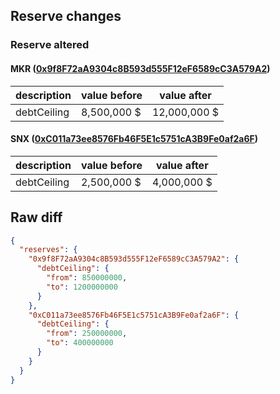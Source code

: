 ## Reserve changes

### Reserve altered

#### MKR ([0x9f8F72aA9304c8B593d555F12eF6589cC3A579A2](https://etherscan.io/address/0x9f8F72aA9304c8B593d555F12eF6589cC3A579A2))

| description | value before | value after |
| --- | --- | --- |
| debtCeiling | 8,500,000 $ | 12,000,000 $ |


#### SNX ([0xC011a73ee8576Fb46F5E1c5751cA3B9Fe0af2a6F](https://etherscan.io/address/0xC011a73ee8576Fb46F5E1c5751cA3B9Fe0af2a6F))

| description | value before | value after |
| --- | --- | --- |
| debtCeiling | 2,500,000 $ | 4,000,000 $ |


## Raw diff

```json
{
  "reserves": {
    "0x9f8F72aA9304c8B593d555F12eF6589cC3A579A2": {
      "debtCeiling": {
        "from": 850000000,
        "to": 1200000000
      }
    },
    "0xC011a73ee8576Fb46F5E1c5751cA3B9Fe0af2a6F": {
      "debtCeiling": {
        "from": 250000000,
        "to": 400000000
      }
    }
  }
}
```